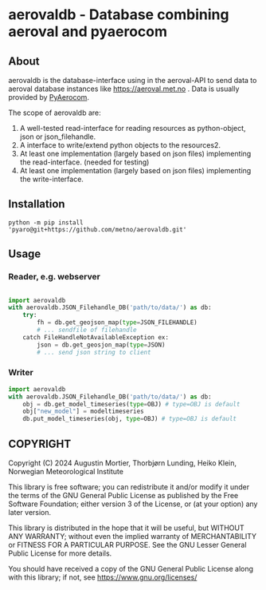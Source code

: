 # aerovaldb - Database combining aeroval and pyaerocom


## About

aerovaldb is the database-interface using in the aeroval-API to send data to
aeroval database instances like https://aeroval.met.no . Data is usually provided
by [PyAerocom](https://pyaerocom.readthedocs.io).

The scope of aerovaldb are:

1. A well-tested read-interface for reading resources as python-object, json or json_filehandle.
2. A interface to write/extend python objects to the resources2.
3. At least one implementation (largely based on json files) implementing the read-interface. (needed for testing)
4. At least one implementation (largely based on json files) implementing the write-interface.



## Installation
`python -m pip install 'pyaro@git+https://github.com/metno/aerovaldb.git'`


## Usage

### Reader, e.g. webserver

```python

import aerovaldb
with aerovaldb.JSON_Filehandle_DB('path/to/data/') as db:
    try:
        fh = db.get_geojson_map(type=JSON_FILEHANDLE)
        # ... sendfile of filehandle
    catch FileHandleNotAvailableException ex:
        json = db.get_geosjon_map(type=JSON)
        # ... send json string to client

```

### Writer

```python
import aerovaldb
with aerovaldb.JSON_Filehandle_DB('path/to/data/') as db:
    obj = db.get_model_timeseries(type=OBJ) # type=OBJ is default
    obj["new_model"] = modeltimeseries
    db.put_model_timeseries(obj, type=OBJ) # type=OBJ is default

```




## COPYRIGHT

Copyright (C) 2024  Augustin Mortier, Thorbjørn Lunding, Heiko Klein, Norwegian Meteorological Institute

This library is free software; you can redistribute it and/or
modify it under the terms of the GNU General Public
License as published by the Free Software Foundation; either
version 3 of the License, or (at your option) any later version.

This library is distributed in the hope that it will be useful,
but WITHOUT ANY WARRANTY; without even the implied warranty of
MERCHANTABILITY or FITNESS FOR A PARTICULAR PURPOSE.  See the GNU
Lesser General Public License for more details.

You should have received a copy of the GNU General Public
License along with this library; if not, see https://www.gnu.org/licenses/

